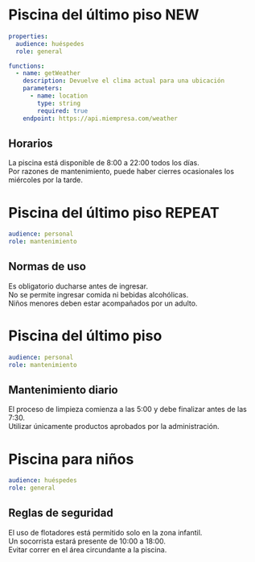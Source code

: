 # Piscina del último piso NEW
```yaml
properties:
  audience: huéspedes
  role: general

functions:
  - name: getWeather
    description: Devuelve el clima actual para una ubicación
    parameters:
      - name: location
        type: string
        required: true
    endpoint: https://api.miempresa.com/weather
```
## Horarios
La piscina está disponible de 8:00 a 22:00 todos los días.  
Por razones de mantenimiento, puede haber cierres ocasionales los miércoles por la tarde.


# Piscina del último piso REPEAT
```yaml
audience: personal
role: mantenimiento
```

## Normas de uso
Es obligatorio ducharse antes de ingresar.  
No se permite ingresar comida ni bebidas alcohólicas.  
Niños menores deben estar acompañados por un adulto.


# Piscina del último piso
```yaml
audience: personal
role: mantenimiento
```
## Mantenimiento diario
El proceso de limpieza comienza a las 5:00 y debe finalizar antes de las 7:30.  
Utilizar únicamente productos aprobados por la administración.

# Piscina para niños
```yaml
audience: huéspedes
role: general
```

## Reglas de seguridad
El uso de flotadores está permitido solo en la zona infantil.  
Un socorrista estará presente de 10:00 a 18:00.  
Evitar correr en el área circundante a la piscina.

